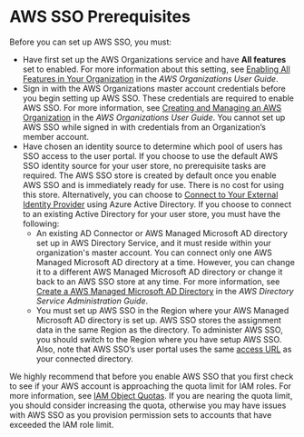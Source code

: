 # AWS SSO Prerequisites<a name="prereqs"></a>

Before you can set up AWS SSO, you must:
+ Have first set up the AWS Organizations service and have **All features** set to enabled\. For more information about this setting, see [Enabling All Features in Your Organization](https://docs.aws.amazon.com/organizations/latest/userguide/orgs_manage_org_support-all-features.html) in the *AWS Organizations User Guide*\.
+ Sign in with the AWS Organizations master account credentials before you begin setting up AWS SSO\. These credentials are required to enable AWS SSO\. For more information, see [Creating and Managing an AWS Organization](http://docs.aws.amazon.com/organizations/latest/userguide/orgs_manage_org.html) in the *AWS Organizations User Guide*\. You cannot set up AWS SSO while signed in with credentials from an Organization’s member account\.
+ Have chosen an identity source to determine which pool of users has SSO access to the user portal\. If you choose to use the default AWS SSO identity source for your user store, no prerequisite tasks are required\. The AWS SSO store is created by default once you enable AWS SSO and is immediately ready for use\. There is no cost for using this store\. Alternatively, you can choose to [Connect to Your External Identity Provider](manage-your-identity-source-idp.md) using Azure Active Directory\. If you choose to connect to an existing Active Directory for your user store, you must have the following:
  + An existing AD Connector or AWS Managed Microsoft AD directory set up in AWS Directory Service, and it must reside within your organization's master account\. You can connect only one AWS Managed Microsoft AD directory at a time\. However, you can change it to a different AWS Managed Microsoft AD directory or change it back to an AWS SSO store at any time\. For more information, see [Create a AWS Managed Microsoft AD Directory](http://docs.aws.amazon.com/directoryservice/latest/admin-guide/create_directory.html) in the *AWS Directory Service Administration Guide*\.
  + You must set up AWS SSO in the Region where your AWS Managed Microsoft AD directory is set up\. AWS SSO stores the assignment data in the same Region as the directory\. To administer AWS SSO, you should switch to the Region where you have setup AWS SSO\. Also, note that AWS SSO’s user portal uses the same [access URL](http://docs.aws.amazon.com/directoryservice/latest/admin-guide/access_url.html) as your connected directory\.

We highly recommend that before you enable AWS SSO that you first check to see if your AWS account is approaching the quota limit for IAM roles\. For more information, see [IAM Object Quotas](https://docs.aws.amazon.com/IAM/latest/UserGuide/reference_iam-quotas.html#reference_iam-quotas-entities)\. If you are nearing the quota limit, you should consider increasing the quota, otherwise you may have issues with AWS SSO as you provision permission sets to accounts that have exceeded the IAM role limit\.